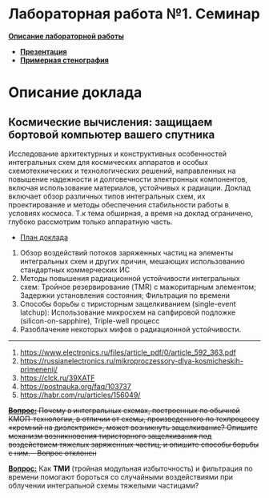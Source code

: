 # Лабораторная работа №1. Семинар

[**Описание лабораторной работы**](https://gitlab.se.ifmo.ru/computer-systems/csa-rolling#%D0%BB%D0%B0%D0%B1%D0%BE%D1%80%D0%B0%D1%82%D0%BE%D1%80%D0%BD%D0%B0%D1%8F-%D1%80%D0%B0%D0%B1%D0%BE%D1%82%D0%B0-1-%D1%81%D0%B5%D0%BC%D0%B8%D0%BD%D0%B0%D1%80)

- [**Презентация**](./slides.pdf)
- [**Примерная стенография**](./text.docx)

# Описание доклада

## Космические вычисления: защищаем бортовой компьютер вашего спутника

Исследование архитектурных и конструктивных особенностей интегральных схем для космических аппаратов и особых схемотехнических и технологических решений, направленных на повышение надежности и долговечности электронных компонентов, включая использование материалов, устойчивых к радиации. Доклад включает обзор различных типов интегральных схем, их проектирование и методы обеспечения стабильности работы в условиях космоса. Т.к тема обширная, а время на доклад ограничено, глубоко рассмотрим только аппаратную часть.

- [План доклада](./table-of-contents.md)

1) Обзор воздействий потоков заряженных частиц на элементы интегральных схем и других причин, мешающих использованию стандартных коммерческих ИС
2) Методы повышения радиационной устойчивости интегральных схем: Тройное резервирование (TMR) с мажоритарным элементом; Задержки установления состояния; Фильтрация по времени
3) Способы борьбы с тиристорным защелкиванием (single-event latchup): Использование микросхем на сапфировой подложке (silicon-on-sapphire), Triple-well процесс
4) Разоблачение некоторых мифов о радиационной устойчивости.

---

1) https://www.electronics.ru/files/article_pdf/0/article_592_363.pdf
2) https://russianelectronics.ru/mikroproczessory-dlya-kosmicheskih-primenenij/
3) https://clck.ru/39XATF
4) https://postnauka.org/faq/103737
5) https://habr.com/ru/articles/156049/

~~<b><u>Вопрос:</u></b> Почему в интегральных схемах, построенных по обычной КМОП-технологии, в отличии от схемы, произведенного по техпроцессу «кремний на диэлектрике», может возникнуть защелкивание? Опишите механизм возникновения тиристорного защелкивания под воздействием тяжелых заряженных частиц, и опишите способы борьбы с ним. - Вопрос отклонен~~

<b><u>Вопрос:</u></b> Как **ТМИ** (тройная модульная избыточность) и фильтрация по времени помогают бороться cо случайными воздействиями при облучении интегральной схемы тяжелыми частицами?
